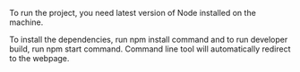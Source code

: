 To run the project, you need latest version of Node installed on the machine.

To install the dependencies, run npm install command and to run developer build, run npm start command. Command line tool will automatically redirect to the webpage.

